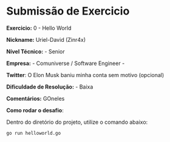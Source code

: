 # Submissão de Exercicio

**Exercicio:** 0 - Hello World

**Nickname:** Uriel-David (Zinr4x)

**Nível Técnico:** - Senior

**Empresa:** - Comuniverse / Software Engineer -

**Twitter**: O Elon Musk baniu minha conta sem motivo (opcional) 

**Dificuldade de Resolução:** - Baixa

**Comentários:** GOneles

**Como rodar o desafio**: 

Dentro do diretório do projeto, utilize o comando abaixo: 
```bash
go run helloworld.go
```
